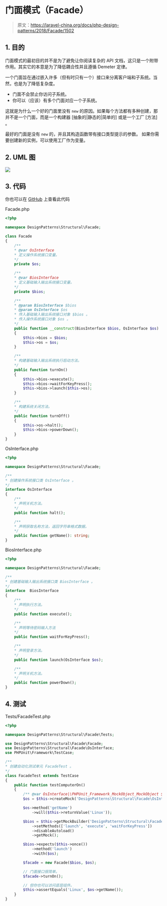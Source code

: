 # 门面模式（Facade）

> 原文：https://laravel-china.org/docs/php-design-patterns/2018/Facade/1502

## 1. 目的

门面模式的最初目的并不是为了避免让你阅读复杂的 API 文档，这只是一个附带作用。其实它的本意是为了降低耦合性并且遵循 Demeter 定律。

一个门面旨在通过嵌入许多（但有时只有一个）接口来分离客户端和子系统。当然，也是为了降低复杂度。

- 门面不会禁止你访问子系统。
- 你可以（应该）有多个门面对应一个子系统。

这就是为什么一个好的门面里没有 `new` 的原因。如果每个方法都有多种创建，那并不是一个门面，而是一个构建器 [抽象的|静态的|简单的] 或是一个工厂 [方法] 。

最好的门面是没有 `new` 的，并且其构造函数带有接口类型提示的参数。 如果你需要创建新的实例，可以使用工厂作为变量。

## 2. UML 图

![](https://lccdn.phphub.org/uploads/images/201803/19/1/z5RZ820Gdy.png)

## 3. 代码

你也可以在 [GitHub](https://github.com/domnikl/DesignPatternsPHP/tree/master/Structural/Facade) 上查看此代码

Facade.php

```php
<?php

namespace DesignPatterns\Structural\Facade;

class Facade
{
    /**
    * @var OsInterface
    * 定义操作系统接口变量。
    */
    private $os;

    /**
    * @var BiosInterface
    * 定义基础输入输出系统接口变量。
    */
    private $bios;

    /**
    * @param BiosInterface $bios
    * @param OsInterface $os
    * 传入基础输入输出系统接口对象 $bios 。
    * 传入操作系统接口对象 $os 。
    */
    public function __construct(BiosInterface $bios, OsInterface $os)
    {
        $this->bios = $bios;
        $this->os = $os;
    }

    /**
    * 构建基础输入输出系统执行启动方法。
    */
    public function turnOn()
    {
        $this->bios->execute();
        $this->bios->waitForKeyPress();
        $this->bios->launch($this->os);
    }

    /**
    * 构建系统关闭方法。
    */
    public function turnOff()
    {
        $this->os->halt();
        $this->bios->powerDown();
    }
}
```

OsInterface.php

```php
<?php

namespace DesignPatterns\Structural\Facade;

/**
* 创建操作系统接口类 OsInterface 。
*/
interface OsInterface
{
    /**
    * 声明关机方法。
    */
    public function halt();

    /** 
    * 声明获取名称方法，返回字符串格式数据。
    */
    public function getName(): string;
}
```

BiosInterface.php

```php
<?php

namespace DesignPatterns\Structural\Facade;

/**
* 创建基础输入输出系统接口类 BiosInterface 。
*/
interface  BiosInterface
{
    /**
    * 声明执行方法。
    */
    public function execute();

    /**
    * 声明等待密码输入方法
    */
    public function waitForKeyPress();

    /**
    * 声明登录方法。
    */
    public function launch(OsInterface $os);

    /**
    * 声明关机方法。
    */
    public function powerDown();
}
```

## 4. 测试

Tests/FacadeTest.php

```php
<?php

namespace DesignPatterns\Structural\Facade\Tests;

use DesignPatterns\Structural\Facade\Facade;
use DesignPatterns\Structural\Facade\OsInterface;
use PHPUnit\Framework\TestCase;

/**
* 创建自动化测试单元 FacadeTest 。
*/
class FacadeTest extends TestCase
{
    public function testComputerOn()
    {
        /** @var OsInterface|\PHPUnit_Framework_MockObject_MockObject $os */
        $os = $this->createMock('DesignPatterns\Structural\Facade\OsInterface');

        $os->method('getName')
            ->will($this->returnValue('Linux'));

        $bios = $this->getMockBuilder('DesignPatterns\Structural\Facade\BiosInterface')
            ->setMethods(['launch', 'execute', 'waitForKeyPress'])
            ->disableAutoload()
            ->getMock();

        $bios->expects($this->once())
            ->method('launch')
            ->with($os);

        $facade = new Facade($bios, $os);

        // 门面接口很简单。
        $facade->turnOn();

        // 但你也可以访问底层组件。
        $this->assertEquals('Linux', $os->getName());
    }
}
```